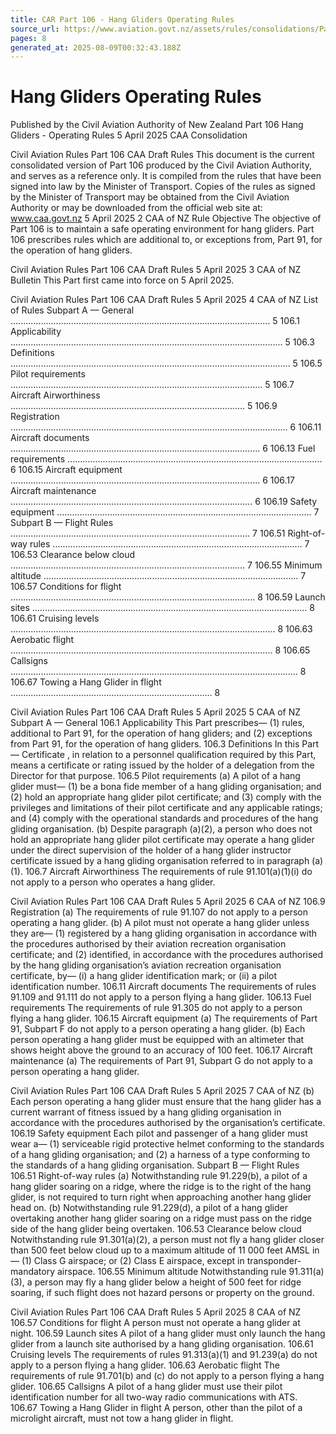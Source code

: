 ```yaml
---
title: CAR Part 106 - Hang Gliders Operating Rules
source_url: https://www.aviation.govt.nz/assets/rules/consolidations/Part_106_Consolidation.pdf
pages: 8
generated_at: 2025-08-09T00:32:43.188Z
---
```

# Hang Gliders Operating Rules

Published by the Civil Aviation Authority of New Zealand  Part 106  Hang Gliders - Operating Rules  5 April 2025  CAA Consolidation

Civil   Aviation   Rules   Part   106   CAA   Draft Rules  This   document   is   the   current   consolidated   version   of   Part   106 produced by the Civil Aviation Authority, and serves as a reference only.   It is compiled from the rules that have been signed into law by the Minister of Transport.   Copies of the rules as signed by the Minister of Transport may be obtained from the Civil Aviation Authority or may be downloaded from the official web site at: www.caa.govt.nz  5 April 2025   2   CAA of NZ  Rule Objective  The objective of Part 106 is to maintain a safe operating environment for hang gliders.  Part 106 prescribes rules which are additional to, or exceptions from, Part 91, for the operation of hang gliders.

Civil   Aviation   Rules   Part   106   CAA   Draft Rules  5 April 2025   3   CAA of NZ  Bulletin  This Part first came into force on 5 April 2025.

Civil   Aviation   Rules   Part   106   CAA   Draft Rules  5 April 2025   4   CAA of NZ  List of Rules  Subpart A — General .......................................................................................................   5  106.1   Applicability   ............................................................................................................ 5  106.3   Definitions   ............................................................................................................... 5  106.5   Pilot requirements   .................................................................................................... 5  106.7   Aircraft Airworthiness   ............................................................................................. 5  106.9   Registration   .............................................................................................................. 6  106.11   Aircraft documents ................................................................................................... 6  106.13   Fuel requirements ..................................................................................................... 6  106.15   Aircraft equipment   ................................................................................................... 6  106.17   Aircraft maintenance   ................................................................................................ 6  106.19   Safety equipment   ..................................................................................................... 7  Subpart B — Flight Rules   ...............................................................................................   7  106.51   Right-of-way rules   ................................................................................................... 7  106.53   Clearance below cloud   ............................................................................................. 7  106.55   Minimum altitude ..................................................................................................... 7  106.57   Conditions for flight   ................................................................................................. 8  106.59   Launch sites   ............................................................................................................. 8  106.61   Cruising levels   ......................................................................................................... 8  106.63   Aerobatic flight   ........................................................................................................ 8  106.65   Callsigns   .................................................................................................................. 8  106.67   Towing a Hang Glider in flight   ................................................................................ 8

Civil   Aviation   Rules   Part   106   CAA   Draft Rules  5 April 2025   5   CAA of NZ  Subpart A — General  106.1   Applicability  This Part prescribes—  (1)   rules, additional to Part 91, for the operation of hang gliders; and  (2)   exceptions from Part 91, for the operation of hang gliders.  106.3   Definitions  In this Part—  Certificate , in relation to a personnel qualification required by this Part, means a certificate or rating issued by the holder of a delegation from the Director for that purpose.  106.5   Pilot requirements  (a)   A pilot of a hang glider must—  (1)   be a bona fide member of a hang gliding organisation; and  (2)   hold an appropriate hang glider pilot certificate; and  (3)   comply with the privileges and limitations of their pilot certificate and any applicable ratings; and  (4)   comply with the operational standards and procedures of the hang gliding organisation.  (b)   Despite paragraph (a)(2), a person who does not hold an appropriate hang glider pilot certificate may operate a hang glider under the direct supervision of the holder of a hang glider instructor   certificate   issued   by   a   hang   gliding   organisation referred to in paragraph (a)(1).  106.7   Aircraft Airworthiness  The requirements of rule 91.101(a)(1)(i) do not apply to a person who operates a hang glider.

Civil   Aviation   Rules   Part   106   CAA   Draft Rules  5 April 2025   6   CAA of NZ  106.9   Registration  (a)   The requirements of rule 91.107 do not apply to a person operating a hang glider.  (b)   A pilot must not operate a hang glider unless they are—  (1)   registered   by   a   hang   gliding   organisation   in accordance with the procedures authorised by their aviation recreation organisation certificate; and  (2)   identified,   in   accordance   with   the   procedures authorised   by   the   hang   gliding   organisation’s aviation recreation organisation certificate, by—  (i)   a hang glider identification mark; or  (ii)   a pilot identification number.  106.11   Aircraft documents  The requirements of rules 91.109 and 91.111 do not apply to a person flying a hang glider.  106.13   Fuel requirements  The requirements of rule 91.305 do not apply to a person flying a hang glider.  106.15   Aircraft equipment  (a)   The requirements of Part 91, Subpart F do not apply to a person operating a hang glider.  (b)   Each person operating a hang glider must be equipped with an altimeter that shows height above the ground to an accuracy of 100 feet.  106.17   Aircraft maintenance  (a)   The requirements of Part 91, Subpart G do not apply to a person   operating a hang glider.

Civil   Aviation   Rules   Part   106   CAA   Draft Rules  5 April 2025   7   CAA of NZ  (b)   Each person operating a hang glider must ensure that the hang glider has a current warrant of fitness issued by a hang gliding   organisation   in   accordance   with   the   procedures authorised by the organisation’s certificate.  106.19   Safety equipment  Each pilot and passenger of a hang glider must wear a—  (1)   serviceable rigid protective helmet conforming to the standards of a hang gliding organisation; and  (2)   a harness of a type conforming to the standards of a hang gliding organisation.  Subpart B — Flight Rules  106.51   Right-of-way rules  (a)   Notwithstanding rule 91.229(b), a pilot of a hang glider soaring on a   ridge, where the ridge is to the right of the hang glider, is not required to turn right when approaching another hang glider head on.  (b)   Notwithstanding rule 91.229(d), a pilot of a hang glider overtaking another hang glider soaring on a ridge must pass on the ridge side of the hang glider being overtaken.  106.53   Clearance below cloud  Notwithstanding rule 91.301(a)(2), a person must not fly a hang glider closer   than 500 feet below cloud up to a maximum altitude of 11 000 feet AMSL in—  (1)   Class G airspace; or  (2)   Class E airspace, except in transponder-mandatory airspace.  106.55   Minimum altitude  Notwithstanding rule 91.311(a)(3), a person may fly a hang glider below a height of 500 feet for ridge soaring, if such flight does not hazard persons or property on the ground.

Civil   Aviation   Rules   Part   106   CAA   Draft Rules  5 April 2025   8   CAA of NZ  106.57   Conditions for flight  A person must not operate a hang glider at night.  106.59   Launch sites  A pilot of a hang glider must only launch the hang glider from a launch site authorised by a hang gliding organisation.  106.61   Cruising levels  The requirements of rules 91.313(a)(1) and 91.239(a) do not apply to a person flying a hang glider.  106.63   Aerobatic flight  The requirements of rule 91.701(b) and (c) do not apply to a person flying a hang glider.  106.65   Callsigns  A pilot of a hang glider must use their pilot identification number for all two-way radio communications with ATS.  106.67   Towing a Hang Glider in flight  A person, other than the pilot of a microlight aircraft, must not tow a hang glider in flight.


